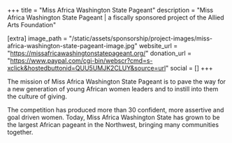 +++
title = "Miss Africa Washington State Pageant"
description = "Miss Africa Washington State Pageant | a fiscally sponsored project of the Allied Arts Foundation"

[extra]
image_path = "/static/assets/sponsorship/project-images/miss-africa-washington-state-pageant-image.jpg"
website_url = "https://missafricawashingtonstatepageant.org/"
donation_url = "https://www.paypal.com/cgi-bin/webscr?cmd=s-xclick&hostedbuttonid=QUU5UMJK2CLUY&source=url"
social = []
+++

The mission of Miss Africa Washington State Pageant is to pave the way for a new generation of young African women leaders and to instill into them the culture of giving.

The competition has produced more than 30 confident, more assertive and goal driven women. Today, Miss Africa Washington State has grown to be the largest African pageant in the Northwest, bringing many communities together.
